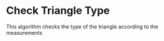 # Check Triangle Type



This algorithm checks the type of the triangle according to the measurements
